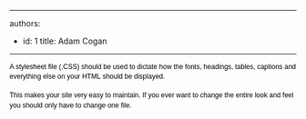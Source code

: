 

---
authors:
  - id: 1
    title: Adam Cogan
---




<span class='intro'> <p style="margin-top&#58;7px;margin-bottom&#58;7px;font-family&#58;verdana, sans-serif;font-size&#58;12px;line-height&#58;1.4em;color&#58;#000000;">A stylesheet file&#160;(.CSS) should be used to dictate how the fonts, headings, tables, captions and everything else on your HTML&#160;should be displayed.<br></p> </span>

<p>​​<span style="color&#58;#000000;font-family&#58;verdana, sans-serif;font-size&#58;12px;line-height&#58;16.8px;">This makes your site very easy to maintain. If you ever want to change the entire look and feel you should only have to change one file.​</span>​<br></p>


